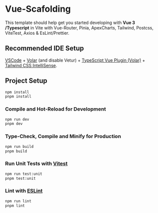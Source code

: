# Vue-Scafolding

This template should help get you started developing with **Vue 3 /Typescript** in Vite with Vue-Router, Pinia, ApexCharts, Tailwind, Postcss, ViteTest, Axios & EsLint/Prettier.

## Recommended IDE Setup

[VSCode](https://code.visualstudio.com/) + [Volar](https://marketplace.visualstudio.com/items?itemName=Vue.volar) (and disable Vetur) + [TypeScript Vue Plugin (Volar)](https://marketplace.visualstudio.com/items?itemName=Vue.vscode-typescript-vue-plugin) + [Tailwind CSS IntelliSense](https://marketplace.visualstudio.com/items?itemName=bradlc.vscode-tailwindcss).

## Project Setup

```sh
npm install
pnpm install
```

### Compile and Hot-Reload for Development

```sh
npm run dev
pnpm dev
```

### Type-Check, Compile and Minify for Production

```sh
npm run build
pnpm build 
```

### Run Unit Tests with [Vitest](https://vitest.dev/)

```sh
npm run test:unit
pnpm test:unit
```

### Lint with [ESLint](https://eslint.org/)

```sh
npm run lint
pnpm lint
```
